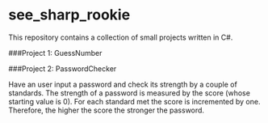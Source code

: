# see_sharp_rookie

This repository contains a collection of small projects written in C#.

###Project 1: GuessNumber

###Project 2: PasswordChecker

Have an user input a password and check its strength by a couple of standards. The strength of a password is measured by the score (whose starting value is 0). For each standard met the score is incremented by one. Therefore, the higher the score the stronger the password.
